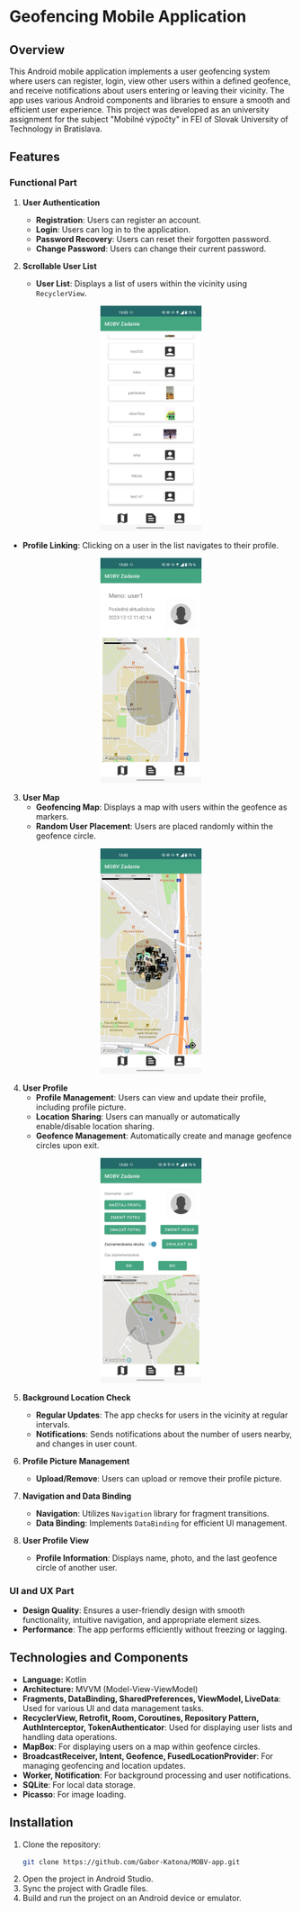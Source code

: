 # Geofencing Mobile Application

## Overview

This Android mobile application implements a user geofencing system where users can register, login, view other users within a defined geofence, and receive notifications about users entering or leaving their vicinity. The app uses various Android components and libraries to ensure a smooth and efficient user experience. This project was developed as an university assignment for the subject "Mobilné výpočty" in FEI of Slovak University of Technology in Bratislava.

## Features

### Functional Part

1. **User Authentication**
   - **Registration**: Users can register an account.
   - **Login**: Users can log in to the application.
   - **Password Recovery**: Users can reset their forgotten password.
   - **Change Password**: Users can change their current password.
   
2. **Scrollable User List**
   - **User List**: Displays a list of users within the vicinity using `RecyclerView`.
<div align="center">
    <img src="./readme_images/img2.jpg" alt="Example Image" height="400px"/>
</div>

   - **Profile Linking**: Clicking on a user in the list navigates to their profile.
<div align="center">
    <img src="./readme_images/img3.jpg" alt="Example Image" height="400px"/>
</div>
   
3. **User Map**
   - **Geofencing Map**: Displays a map with users within the geofence as markers.
   - **Random User Placement**: Users are placed randomly within the geofence circle.

<div align="center">
    <img src="./readme_images/img1.jpg" alt="Example Image" height="400px"/>
</div>
   
4. **User Profile**
   - **Profile Management**: Users can view and update their profile, including profile picture.
   - **Location Sharing**: Users can manually or automatically enable/disable location sharing.
   - **Geofence Management**: Automatically create and manage geofence circles upon exit.
<div align="center">
    <img src="./readme_images/img4.jpg" alt="Example Image" height="400px"/>
</div>
   
5. **Background Location Check**
   - **Regular Updates**: The app checks for users in the vicinity at regular intervals.
   - **Notifications**: Sends notifications about the number of users nearby, and changes in user count.
   
6. **Profile Picture Management**
   - **Upload/Remove**: Users can upload or remove their profile picture.
   
7. **Navigation and Data Binding**
   - **Navigation**: Utilizes `Navigation` library for fragment transitions.
   - **Data Binding**: Implements `DataBinding` for efficient UI management.

8. **User Profile View**
   - **Profile Information**: Displays name, photo, and the last geofence circle of another user.

### UI and UX Part

- **Design Quality**: Ensures a user-friendly design with smooth functionality, intuitive navigation, and appropriate element sizes.
- **Performance**: The app performs efficiently without freezing or lagging.

## Technologies and Components

- **Language:** Kotlin
- **Architecture:** MVVM (Model-View-ViewModel)
- **Fragments, DataBinding, SharedPreferences, ViewModel, LiveData**: Used for various UI and data management tasks.
- **RecyclerView, Retrofit, Room, Coroutines, Repository Pattern, AuthInterceptor, TokenAuthenticator**: Used for displaying user lists and handling data operations.
- **MapBox**: For displaying users on a map within geofence circles.
- **BroadcastReceiver, Intent, Geofence, FusedLocationProvider**: For managing geofencing and location updates.
- **Worker, Notification**: For background processing and user notifications.
- **SQLite**: For local data storage.
- **Picasso**: For image loading.

## Installation

1. Clone the repository:
   ```sh
   git clone https://github.com/Gabor-Katona/MOBV-app.git
    ```
2. Open the project in Android Studio.
3. Sync the project with Gradle files.
4. Build and run the project on an Android device or emulator.